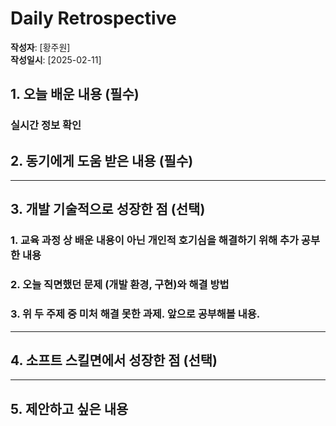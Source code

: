 # Daily Retrospective

**작성자**: [황주원]  
**작성일시**: [2025-02-11]

## 1. 오늘 배운 내용 (필수)
### 실시간 정보 확인


## 2. 동기에게 도움 받은 내용 (필수)



---

## 3. 개발 기술적으로 성장한 점 (선택)
### 1. 교육 과정 상 배운 내용이 아닌 개인적 호기심을 해결하기 위해 추가 공부한 내용

### 2. 오늘 직면했던 문제 (개발 환경, 구현)와 해결 방법
#### 
### 3. 위 두 주제 중 미처 해결 못한 과제. 앞으로 공부해볼 내용.



---

## 4. 소프트 스킬면에서 성장한 점 (선택)

---

## 5. 제안하고 싶은 내용
